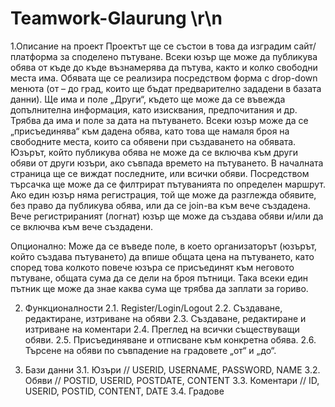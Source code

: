 # Teamwork-Glaurung \r\n
1.Описание на проект
Проектът ще се състои в това да изградим сайт/платформа  за споделено пътуване. Всеки юзър ще може да публикува обява от къде до къде възнамерява да пътува, както и колко свободни места има. Обявата ще се реализира посредством форма с drop-down менюта (от – до град, които ще бъдат предварително зададени в базата данни). Ще има и поле „Други“, където ще може да се въвежда допълнителна информация, като изисквания, предпочитания и др. Трябва да има и поле за дата на пътуването. Всеки юзър може да се „присъединява“ към дадена обява, като това ще намаля броя на свободните места, които са обявени при създаването на обявата. Юзърът, който публикува обява не може да се включва към други обяви от други юзъри, ако съвпада времето на пътуването. В началната страница ще се виждат последните, или всички обяви. Посредством търсачка ще може да се филтрират пътуванията по определен маршрут. Ако един юзър няма регистрация, той ще може да разглежда обявите, без право да публикува обява, или да се join-ва към вече създадена.  Вече регистрираният (логнат) юзър ще може да създава обяви и/или да се включва към вече създадени. 

Опционално: Може да се въведе поле, в което организаторът (юзърът, който създава пътуването) да впише общата цена на пътуването, като според това колкото повече юзъра се присъединят към неговото пътуване, общата сума да се дели на броя пътници. Така всеки един пътник ще може да знае каква сума ще трябва да заплати за гориво.

2. Функционалности
2.1. Register/Login/Logout
2.2. Създаване, редактиране, изтриване на обяви
2.3. Създаване, редактиране и изтриване на коментари
2.4. Преглед на всички съществуващи обяви. 
2.5. Присъединяване и отписване към конкретна обява.
2.6. Търсене на обяви по съвпадение на градовете „от“ и „до“. 

3. Бази данни
3.1. Юзъри 
// USERID, USERNAME, PASSWORD, NAME
3.2. Обяви 
// POSTID, USERID, POSTDATE, CONTENT
3.3. Коментари
// ID, USERID, POSTID, CONTENT, DATE
3.4. Градове
